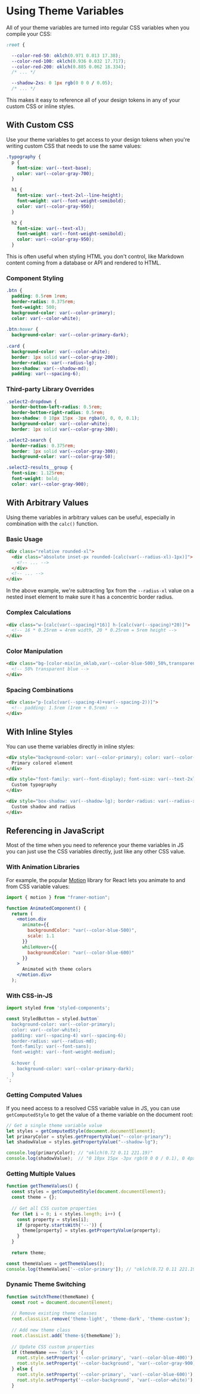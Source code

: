 # Using Theme Variables

All of your theme variables are turned into regular CSS variables when you compile your CSS:

```css
:root {

  --color-red-50: oklch(0.971 0.013 17.38);
  --color-red-100: oklch(0.936 0.032 17.717);
  --color-red-200: oklch(0.885 0.062 18.334);
  /* ... */

  --shadow-2xs: 0 1px rgb(0 0 0 / 0.05);
  /* ... */
```

This makes it easy to reference all of your design tokens in any of your custom CSS or inline styles.

## With Custom CSS

Use your theme variables to get access to your design tokens when you're writing custom CSS that needs to use the same values:

```css
.typography {
  p {
    font-size: var(--text-base);
    color: var(--color-gray-700);
  }

  h1 {
    font-size: var(--text-2xl--line-height);
    font-weight: var(--font-weight-semibold);
    color: var(--color-gray-950);
  }

  h2 {
    font-size: var(--text-xl);
    font-weight: var(--font-weight-semibold);
    color: var(--color-gray-950);
  }
```

This is often useful when styling HTML you don't control, like Markdown content coming from a database or API and rendered to HTML.

### Component Styling

```css
.btn {
  padding: 0.5rem 1rem;
  border-radius: 0.375rem;
  font-weight: 500;
  background-color: var(--color-primary);
  color: var(--color-white);
  
.btn:hover {
  background-color: var(--color-primary-dark);
  
.card {
  background-color: var(--color-white);
  border: 1px solid var(--color-gray-200);
  border-radius: var(--radius-lg);
  box-shadow: var(--shadow-md);
  padding: var(--spacing-6);
```

### Third-party Library Overrides

```css
.select2-dropdown {
  border-bottom-left-radius: 0.5rem;
  border-bottom-right-radius: 0.5rem;
  box-shadow: 0 10px 15px -3px rgba(0, 0, 0, 0.1);
  background-color: var(--color-white);
  border: 1px solid var(--color-gray-300);

.select2-search {
  border-radius: 0.375rem;
  border: 1px solid var(--color-gray-300);
  background-color: var(--color-gray-50);

.select2-results__group {
  font-size: 1.125rem;
  font-weight: bold;
  color: var(--color-gray-900);
```

## With Arbitrary Values

Using theme variables in arbitrary values can be useful, especially in combination with the `calc()` function.

### Basic Usage

```html
<div class="relative rounded-xl">
  <div class="absolute inset-px rounded-[calc(var(--radius-xl)-1px)]">
    <!-- ... -->
  </div>
  <!-- ... -->
</div>
```

In the above example, we're subtracting 1px from the `--radius-xl` value on a nested inset element to make sure it has a concentric border radius.

### Complex Calculations

```html
<div class="w-[calc(var(--spacing)*16)] h-[calc(var(--spacing)*20)]">
  <!-- 16 * 0.25rem = 4rem width, 20 * 0.25rem = 5rem height -->
</div>
```

### Color Manipulation

```html
<div class="bg-[color-mix(in_oklab,var(--color-blue-500)_50%,transparent)]">
  <!-- 50% transparent blue -->
</div>
```

### Spacing Combinations

```html
<div class="p-[calc(var(--spacing-4)+var(--spacing-2))]">
  <!-- padding: 1.5rem (1rem + 0.5rem) -->
</div>
```

## With Inline Styles

You can use theme variables directly in inline styles:

```html
<div style="background-color: var(--color-primary); color: var(--color-white);">
  Primary colored element
</div>

<div style="font-family: var(--font-display); font-size: var(--text-2xl);">
  Custom typography
</div>

<div style="box-shadow: var(--shadow-lg); border-radius: var(--radius-xl);">
  Custom shadow and radius
</div>
```

## Referencing in JavaScript

Most of the time when you need to reference your theme variables in JS you can just use the CSS variables directly, just like any other CSS value.

### With Animation Libraries

For example, the popular [Motion](https://motion.dev/guide/react-installation) library for React lets you animate to and from CSS variable values:

```jsx
import { motion } from "framer-motion";

function AnimatedComponent() {
  return (
    <motion.div 
      animate={{ 
        backgroundColor: "var(--color-blue-500)",
        scale: 1.1 
      }}
      whileHover={{ 
        backgroundColor: "var(--color-blue-600)" 
      }}
    >
      Animated with theme colors
    </motion.div>
  );
```

### With CSS-in-JS

```jsx
import styled from 'styled-components';

const StyledButton = styled.button`
  background-color: var(--color-primary);
  color: var(--color-white);
  padding: var(--spacing-4) var(--spacing-6);
  border-radius: var(--radius-md);
  font-family: var(--font-sans);
  font-weight: var(--font-weight-medium);
  
  &:hover {
    background-color: var(--color-primary-dark);
  }
`;
```

### Getting Computed Values

If you need access to a resolved CSS variable value in JS, you can use `getComputedStyle` to get the value of a theme variable on the document root:

```js
// Get a single theme variable value
let styles = getComputedStyle(document.documentElement);
let primaryColor = styles.getPropertyValue("--color-primary");
let shadowValue = styles.getPropertyValue("--shadow-lg");

console.log(primaryColor); // "oklch(0.72 0.11 221.19)"
console.log(shadowValue);  // "0 10px 15px -3px rgb(0 0 0 / 0.1), 0 4px 6px -4px rgb(0 0 0 / 0.1)"
```

### Getting Multiple Values

```js
function getThemeValues() {
  const styles = getComputedStyle(document.documentElement);
  const theme = {};
  
  // Get all CSS custom properties
  for (let i = 0; i < styles.length; i++) {
    const property = styles[i];
    if (property.startsWith('--')) {
      theme[property] = styles.getPropertyValue(property);
    }
  }
  
  return theme;

const themeValues = getThemeValues();
console.log(themeValues['--color-primary']); // "oklch(0.72 0.11 221.19)"
```

### Dynamic Theme Switching

```js
function switchTheme(themeName) {
  const root = document.documentElement;
  
  // Remove existing theme classes
  root.classList.remove('theme-light', 'theme-dark', 'theme-custom');
  
  // Add new theme class
  root.classList.add(`theme-${themeName}`);
  
  // Update CSS custom properties
  if (themeName === 'dark') {
    root.style.setProperty('--color-primary', 'var(--color-blue-400)');
    root.style.setProperty('--color-background', 'var(--color-gray-900)');
  } else {
    root.style.setProperty('--color-primary', 'var(--color-blue-600)');
    root.style.setProperty('--color-background', 'var(--color-white)');
  }
```

